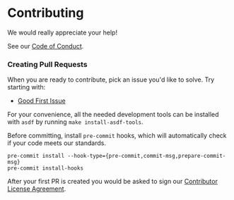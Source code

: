 # Contributing

We would really appreciate your help!

See our [Code of Conduct](CODE_OF_CONDUCT.md).

### Creating Pull Requests

When you are ready to contribute, pick an issue you'd like to solve. Try
starting with:

- [Good First Issue](https://github.com/fluxninja/aperture/issues?utf8=%E2%9C%93&q=is%3Aissue+is%3Aopen+label%3A%22good+first+issue%22)

For your convenience, all the needed development tools can be installed with
`asdf` by running `make install-asdf-tools`.

Before committing, install `pre-commit` hooks, which will automatically check if
your code meets our standards.

```
pre-commit install --hook-type={pre-commit,commit-msg,prepare-commit-msg}
pre-commit install-hooks
```

After your first PR is created you would be asked to sign our
[Contributor License Agreement](https://cla-assistant.io/fluxninja/aperture).
